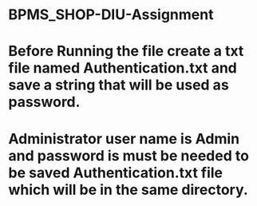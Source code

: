 # BPMS_SHOP-DIU-Assignment

# Before Running the file create a txt file named Authentication.txt and save a string that will be used as password.

# Administrator user name is Admin and password is must be needed to be saved Authentication.txt file which will be in the same directory.
